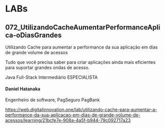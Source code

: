 # LABs
## 072_UtilizandoCacheAumentarPerformanceAplica-oDiasGrandes

Utilizando Cache para aumentar a performance da sua aplicação em dias de grande volume de acessos

Tudo que você precisa saber para criar aplicações ainda mais eficientes para suportar grandes ondas de acesso.

Java Full-Stack Intermediário
ESPECIALISTA
#### Daniel Hatanaka
Engenheiro de software, PagSeguro PagBank

https://web.digitalinnovation.one/lab/utilizando-cache-para-aumentar-a-performance-da-sua-aplicacao-em-dias-de-grande-volume-de-acessos/learning/21bcfe7e-908a-4a5f-b944-79c092717a23
